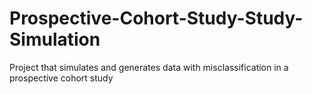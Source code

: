 # Prospective-Cohort-Study-Study-Simulation

Project that simulates and generates data with misclassification in a prospective cohort study
